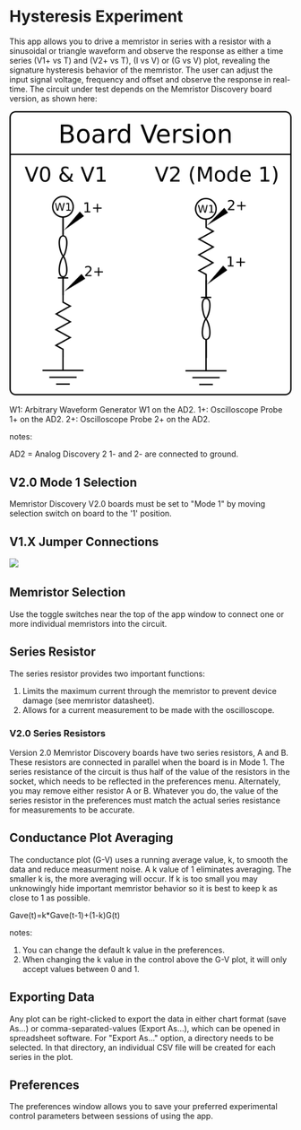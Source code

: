 # Hysteresis Experiment

This app allows you to drive a memristor in series with a resistor with a sinusoidal or triangle waveform and observe the response as either a time series (V1+ vs T) and (V2+ vs T), (I vs V) or (G vs V) plot, revealing the signature hysteresis behavior of the memristor. The user can adjust the input signal voltage, frequency and offset and observe the response in real-time. The circuit under test depends on the Memristor Discovery board version, as shown here:

![](BasicCircuit.png)

W1: Arbitrary Waveform Generator W1 on the AD2.
1+: Oscilloscope Probe 1+ on the AD2.
2+: Oscilloscope Probe 2+ on the AD2.

notes: 

AD2 = Analog Discovery 2
1- and 2- are connected to ground.


## V2.0 Mode 1 Selection

Memristor Discovery V2.0 boards must be set to "Mode 1" by moving selection switch on board to the '1' position. 

## V1.X Jumper Connections

![](HysteresisV1Board.png)

## Memristor Selection

Use the toggle switches near the top of the app window to connect one or more individual memristors into the circuit. 

## Series Resistor

The series resistor provides two important functions:

1.  Limits the maximum current through the memristor to prevent device damage (see memristor datasheet).
2.  Allows for a current measurement to be made with the oscilloscope.


### V2.0 Series Resistors

Version 2.0 Memristor Discovery boards have two series resistors, A and B. These resistors are connected in parallel when the board is in Mode 1. The series resistance of the circuit is thus half of the value of the resistors in the socket, which needs to be reflected in the preferences menu. Alternately, you may remove either resistor A or B. Whatever you do, the value of the series resistor in the preferences must match the actual series resistance for measurements to be accurate.


## Conductance Plot Averaging

The conductance plot (G-V) uses a running average value, k, to smooth the data and reduce measurment noise. A k value of 1 eliminates averaging. The smaller k is, the more averaging will occur. If k is too small you may unknowingly hide important memristor behavior so it is best to keep k as close to 1 as possible. 

Gave(t)=k*Gave(t-1)+(1-k)G(t)

notes:
 
1. You can change the default k value in the preferences.
2. When changing the k value in the control above the G-V plot, it will only accept values between 0 and 1.  

## Exporting Data

Any plot can be right-clicked to export the data in either chart format (save As...) or comma-separated-values (Export As...), which can be opened in spreadsheet software. For "Export As..." option, a directory needs to be selected. In that directory, an individual CSV file will be created for each series in the plot.

## Preferences

The preferences window allows you to save your preferred experimental control parameters between sessions of using the app.
